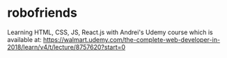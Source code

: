 # robofriends
Learning HTML, CSS, JS, React.js with Andrei's Udemy course which is available at: https://walmart.udemy.com/the-complete-web-developer-in-2018/learn/v4/t/lecture/8757620?start=0
